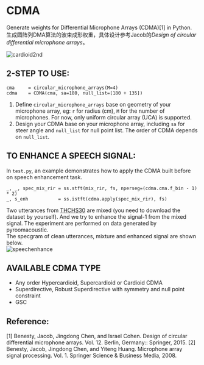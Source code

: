 # CDMA
Generate weights for Differential Microphone Arrays (CDMA)[1] in Python.  
生成圆阵列DMA算法的波束成形权重，具体设计参考Jacob的*Design of circular differential microphone arrays*。  
  
![cardioid2nd](beampattern.png)

## 2-STEP TO USE:
```
cma     = circular_microphone_arrays(M=4)
cdma    = CDMA(cma, sa=180, null_list=[180 + 135])
```
1) Define `circular_microphone_arrays` base on geometry of your microphone array, eg: `r` for radius (cm), `M` for the number of microphones. For now, only uniform circular array (UCA) is supported.  
2) Design your CDMA base on your microphone array, including `sa` for steer angle and `null_list` for null point list.
The order of CDMA depends on `null_list`.   

## TO ENHANCE A SPEECH SIGNAL:  
In `test.py`, an example demonstrates how to apply the CDMA built before on speech enhancement task. 
```
_, _, spec_mix_rir = ss.stft(mix_rir, fs, nperseg=(cdma.cma.f_bin - 1) * 2)
_, s_enh           = ss.istft(cdma.apply(spec_mix_rir), fs)
```
Two utterances from [THCHS30](www.openslr.org/18/) are mixed (you need to download the dataset by yourself). And we try to enhance the signal-1 from the mixed signal. The experiment are performed on data generated by pyroomacoustic.  
The specgram of clean utterances, mixture and enhanced signal are shown below.  
![speechenhance](enhanced.png)

## AVAILABLE CDMA TYPE  
- Any order Hypercardioid, Supercardioid or Cardioid CDMA
- Superdirective, Robust Superdirective with symmetry and null point constraint
- GSC
  
## Reference:  
[1] Benesty, Jacob, Jingdong Chen, and Israel Cohen. Design of circular differential microphone arrays. Vol. 12. Berlin, Germany:: Springer, 2015.
[2] Benesty, Jacob, Jingdong Chen, and Yiteng Huang. Microphone array signal processing. Vol. 1. Springer Science & Business Media, 2008.
